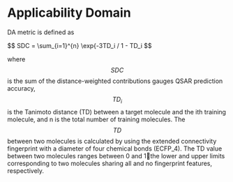 # Applicability Domain

DA metric is defined as

$$ SDC = \sum_{i=1}^{n} \exp{-3TD_i / 1 - TD_i $$

where $$SDC$$ is the sum of the distance-weighted contributions gauges QSAR prediction accuracy, $$TD_i$$ is the Tanimoto distance (TD) between a target molecule and the ith training molecule, and n is the total number of training molecules. The $$TD$$ between two molecules is calculated by using the extended connectivity fingerprint with a diameter of four chemical bonds (ECFP_4). The TD value between two molecules ranges between 0 and 1the lower and upper limits corresponding to two molecules sharing all and no fingerprint features, respectively.

